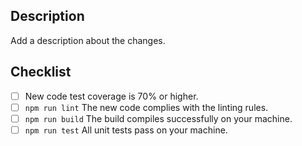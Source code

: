## Description

Add a description about the changes.

## Checklist

- [ ] New code test coverage is 70% or higher.
- [ ] `npm run lint` The new code complies with the linting rules.
- [ ] `npm run build` The build compiles successfully on your machine.
- [ ] `npm run test` All unit tests pass on your machine.
